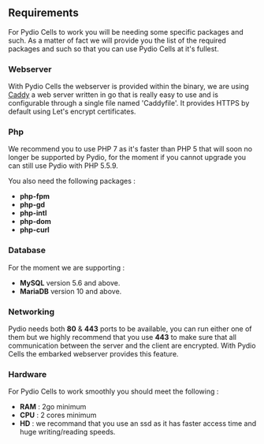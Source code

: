 ## Requirements

For Pydio Cells to work you will be needing some specific packages and such.
As a matter of fact we will provide you the list of the required packages and such so that you can use Pydio Cells at it's fullest.

### Webserver

With Pydio Cells the webserver is provided within the binary, we are using [Caddy](https://caddyserver.com/docs) a web server written in go that is really easy to use and is configurable through a single file named 'Caddyfile'. It provides HTTPS by default using Let's encrypt certificates.

### Php

We recommend you to use PHP 7 as it's faster than PHP 5 that will soon no longer be supported by Pydio, for the moment if you cannot upgrade you can still use Pydio with PHP 5.5.9.

You also need the following packages :

* **php-fpm**
* **php-gd**
* **php-intl**
* **php-dom**
* **php-curl**

### Database

For the moment we are supporting :

* **MySQL** version 5.6 and above.
* **MariaDB** version 10 and above.

### Networking

Pydio needs both **80** & **443** ports to be available, you can run either one of them but we highly recommend that you use **443** to make sure that all communication between the server and the client are encrypted. With Pydio Cells the embarked webserver provides this feature.

### Hardware

For Pydio Cells to work smoothly you should meet the following :

* **RAM** : 2go minimum
* **CPU** : 2 cores minimum
* **HD** : we recommand that you use an ssd as it has faster access time and huge writing/reading speeds.

